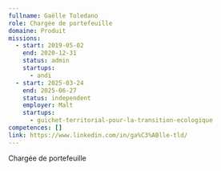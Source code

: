 ```yaml
---
fullname: Gaëlle Toledano
role: Chargée de portefeuille
domaine: Produit
missions:
  - start: 2019-05-02
    end: 2020-12-31
    status: admin
    startups:
      - andi
  - start: 2025-03-24
    end: 2025-06-27
    status: independent
    employer: Malt
    startups:
      - guichet-territorial-pour-la-transition-ecologique
competences: []
link: https://www.linkedin.com/in/ga%C3%ABlle-tld/
---
```

Chargée de portefeuille 